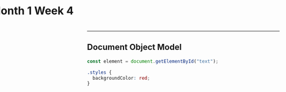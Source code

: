 # Month 1 Week 4

<style>
  h1 {
    left: 50%;
    top: 50%;
    transform: translate(-50%, -50%);
  }
</style>

---

## Document Object Model

```javascript
const element = document.getElementById("text");
```

```css
.styles {
  backgroundColor: red;
}

```